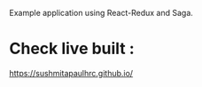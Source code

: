 Example application using React-Redux and Saga. 
# Check live built :
https://sushmitapaulhrc.github.io/
